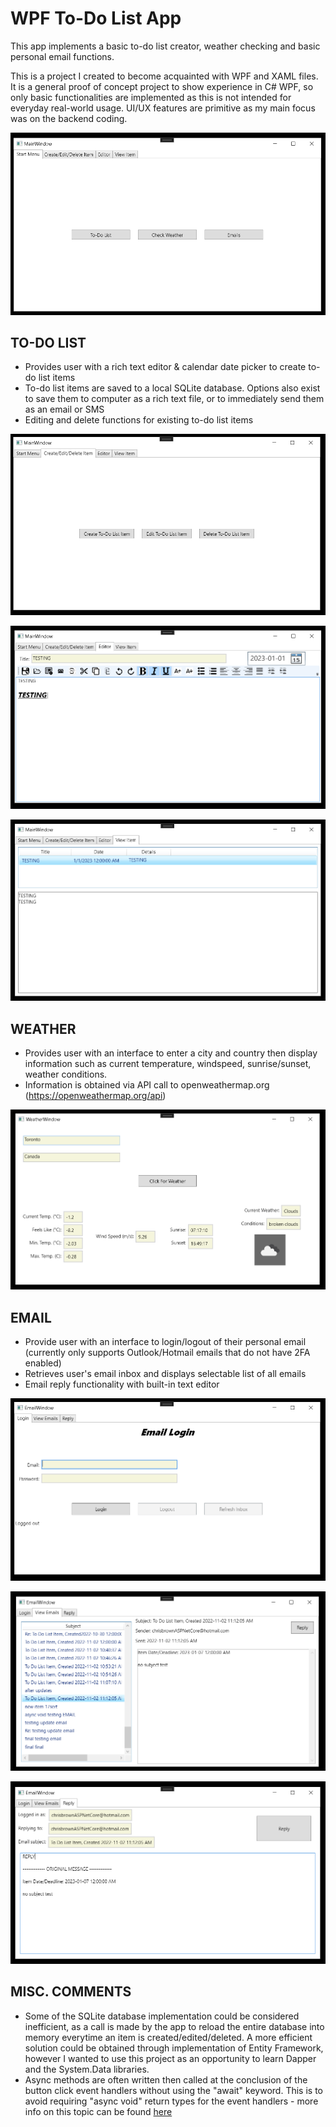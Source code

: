 # WPF To-Do List App

This app implements a basic to-do list creator, weather checking and basic personal email functions. 

This is a project I created to become acquainted with WPF and XAML files. It is a general proof of concept project to show experience in C# WPF, so only basic functionalities are implemented as this is not intended for everyday real-world usage. UI/UX features are primitive as my main focus was on the backend coding. 

![Start Menu](/ToDo_App/Images/Github_StartMenu.PNG)

## TO-DO LIST

- Provides user with a rich text editor & calendar date picker to create to-do list items 
- To-do list items are saved to a local SQLite database. Options also exist to save them to computer as a rich text file, or to immediately send them as an email or SMS
- Editing and delete functions for existing to-do list items

![To-Do List Menu](/ToDo_App/Images/Github_CreateEditDelete.PNG)

![To-Do List Editor](/ToDo_App/Images/Github_Editor.PNG)

![To-Do List Item Viewer](/ToDo_App/Images/Github_ViewItem.PNG)



## WEATHER

- Provides user with an interface to enter a city and country then display information such as current temperature, windspeed, sunrise/sunset, weather conditions. 
- Information is obtained via API call to openweathermap.org (https://openweathermap.org/api)

![Weather](/ToDo_App/Images/Github_Weather.PNG)

## EMAIL

- Provide user with an interface to login/logout of their personal email (currently only supports Outlook/Hotmail emails that do not have 2FA enabled)
- Retrieves user's email inbox and displays selectable list of all emails
- Email reply functionality with built-in text editor

![Email Login](/ToDo_App/Images/Github_EmailLogin.PNG)

![Email Inbox](/ToDo_App/Images/Github_EmailInbox.PNG)

![Email Reply](/ToDo_App/Images/Github_EmailReply.PNG)

## MISC. COMMENTS

- Some of the SQLite database implementation could be considered inefficient, as a call is made by the app to reload the entire database into memory everytime an item is created/edited/deleted. A more efficient solution could be obtained through implementation of Entity Framework, however I wanted to use this project as an opportunity to learn Dapper and the System.Data libraries. 
- Async methods are often written then called at the conclusion of the button click event handlers without using the "await" keyword. This is to avoid requiring "async void" return types for the event handlers - more info on this topic can be found [here](https://learn.microsoft.com/en-us/archive/msdn-magazine/2013/march/async-await-best-practices-in-asynchronous-programming)

